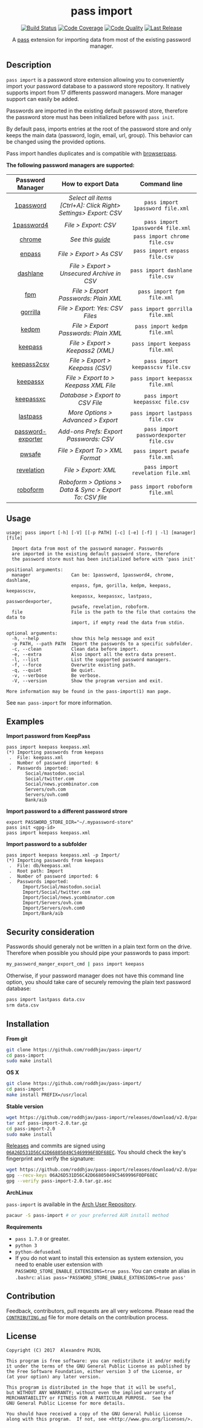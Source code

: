 <h1 align="center">pass import</h1>

<p align="center">
<a href="https://travis-ci.org/roddhjav/pass-import"><img src="https://img.shields.io/travis/roddhjav/pass-import/master.svg" alt="Build Status" /></a>
<a href="https://www.codacy.com/app/roddhjav/pass-import"><img src="https://img.shields.io/codacy/coverage/783d8cf291434d2b8f1c063b51cfebbb/master.svg" alt="Code Coverage" /></a>
<a href="https://www.codacy.com/app/roddhjav/pass-import"><img src="https://img.shields.io/codacy/grade/783d8cf291434d2b8f1c063b51cfebbb/master.svg" alt="Code Quality" /></a>
<a href="https://github.com/roddhjav/pass-import/releases/latest"><img src="https://img.shields.io/github/release/roddhjav/pass-import.svg?maxAge=600" alt="Last Release" /></a>
</p>

<p align="center">
A <a href="https://www.passwordstore.org/">pass</a> extension for importing data from most of the existing password manager.
</p>

## Description
`pass import` is a password store extension allowing you to conveniently
import your password database to a password store repository. It natively
supports import from 17 differents password managers. More manager support can
easily be added.

Passwords are imported in the existing default password store, therefore
the password store must has been initialized before with `pass init`.

By default pass, imports entries at the root of the password store and only keeps
the main data (password, login, email, url, group). This behavior can be changed
using the provided options.

Pass import handles duplicates and is compatible with [browserpass][bp].

**The following password managers are supported:**

| **Password Manager** | **How to export Data** | **Command line** |
|:--------------------------------------:|:---------------------------------------------------------------:|:---------------------------------------:|
| [1password][1password] | *Select all items [Ctrl+A]: Click Right> Settings> Export: CSV* | `pass import 1password file.xml` |
| [1password4][1password] | *File > Export: CSV* | `pass import 1password4 file.xml` |
| [chrome][chrome] | *See this [guide][export-chrome]* | `pass import chrome file.csv` |
| [enpass][enpass] | *File > Export > As CSV* | `pass import enpass file.csv` |
| [dashlane][dashlane] | *File > Export > Unsecured Archive in CSV* | `pass import dashlane file.csv` |
| [fpm][fpm] | *File > Export Passwords: Plain XML* | `pass import fpm file.xml` |
| [gorrilla][gorrilla] | *File > Export: Yes: CSV Files* | `pass import gorrilla file.xml` |
| [kedpm][kedpm] | *File > Export Passwords: Plain XML* | `pass import kedpm file.xml` |
| [keepass][keepass] | *File > Export > Keepass2 (XML)* | `pass import keepass file.xml` |
| [keepass2csv][keepass] | *File > Export > Keepass (CSV)* | `pass import keepasscsv file.csv` |
| [keepassx][keepassx] | *File > Export to > Keepass XML File* | `pass import keepassx file.xml` |
| [keepassxc][keepassxc] | *Database > Export to CSV File* | `pass import keepassxc file.csv` |
| [lastpass][lastpass] | *More Options > Advanced > Export* | `pass import lastpass file.csv` |
| [password-exporter][password-exporter] | *Add-ons Prefs: Export Passwords: CSV* | `pass import passwordexporter file.csv` |
| [pwsafe][pwsafe] | *File > Export To > XML Format* | `pass import pwsafe file.xml` |
| [revelation][revelation] | *File > Export: XML* | `pass import revelation file.xml` |
| [roboform][roboform] | *Roboform > Options > Data & Sync > Export To: CSV file* | `pass import roboform file.xml` |


## Usage

```
usage: pass import [-h] [-V] [[-p PATH] [-c] [-e] [-f] | -l] [manager] [file]

  Import data from most of the password manager. Passwords
  are imported in the existing default password store, therefore
  the password store must has been initialized before with 'pass init'

positional arguments:
  manager               Can be: 1password, 1password4, chrome, dashlane,
                        enpass, fpm, gorilla, kedpm, keepass, keepasscsv,
                        keepassx, keepassxc, lastpass, passwordexporter,
                        pwsafe, revelation, roboform.
  file                  File is the path to the file that contains the data to
                        import, if empty read the data from stdin.

optional arguments:
  -h, --help            show this help message and exit
  -p PATH, --path PATH  Import the passwords to a specific subfolder.
  -c, --clean           Clean data before import.
  -e, --extra           Also import all the extra data present.
  -l, --list            List the supported password managers.
  -f, --force           Overwrite existing path.
  -q, --quiet           Be quiet.
  -v, --verbose         Be verbose.
  -V, --version         Show the program version and exit.

More information may be found in the pass-import(1) man page.
```

See `man pass-import` for more information.

## Examples
**Import password from KeepPass**
```
pass import keepass keepass.xml
(*) Importing passwords from keepass
 .  File: keepass.xml
 .  Number of password imported: 6
 .  Passwords imported:
       Social/mastodon.social
       Social/twitter.com
       Social/news.ycombinator.com
       Servers/ovh.com
       Servers/ovh.com0
       Bank/aib
```

**Import password to a different password strore**
```
export PASSWORD_STORE_DIR="~/.mypassword-store"
pass init <gpg-id>
pass import keepass keepass.xml
```

**Import password to a subfolder**
```
pass import keepass keepass.xml -p Import/
(*) Importing passwords from keepass
 .  File: db/keepass.xml
 .  Root path: Import
 .  Number of password imported: 6
 .  Passwords imported:
      Import/Social/mastodon.social
      Import/Social/twitter.com
      Import/Social/news.ycombinator.com
      Import/Servers/ovh.com
      Import/Servers/ovh.com0
      Import/Bank/aib
```

## Security consideration

Passwords should generaly not be written in a plain text form on the drive.
Therefore when possible you should pipe your passwords to pass import:
```sh
my_password_manger_export_cmd | pass import keepass
```

Otherwise, if your password manager does not have this command line option, you
should take care of securely removing the plain text password database:
```sh
pass import lastpass data.csv
srm data.csv
```

## Installation

**From git**
```sh
git clone https://github.com/roddhjav/pass-import/
cd pass-import
sudo make install
```

**OS X**
```sh
git clone https://github.com/roddhjav/pass-import/
cd pass-import
make install PREFIX=/usr/local
```

**Stable version**
```sh
wget https://github.com/roddhjav/pass-import/releases/download/v2.0/pass-import-2.0.tar.gz
tar xzf pass-import-2.0.tar.gz
cd pass-import-2.0
sudo make install
```

[Releases][releases] and commits are signed using [`06A26D531D56C42D66805049C5469996F0DF68EC`][keys].
You should check the key's fingerprint and verify the signature:
```sh
wget https://github.com/roddhjav/pass-import/releases/download/v2.0/pass-import-2.0.tar.gz.asc
gpg --recv-keys 06A26D531D56C42D66805049C5469996F0DF68EC
gpg --verify pass-import-2.0.tar.gz.asc
```

**ArchLinux**

`pass-import` is available in the [Arch User Repository][aur].
```sh
pacaur -S pass-import # or your preferred AUR install method
```

**Requirements**
* `pass 1.7.0` or greater.
* `python 3`
* `python-defusedxml`
* If you do not want to install this extension as system extension, you need to
enable user extension with `PASSWORD_STORE_ENABLE_EXTENSIONS=true pass`. You can
create an alias in `.bashrc`: `alias pass='PASSWORD_STORE_ENABLE_EXTENSIONS=true pass'`


## Contribution
Feedback, contributors, pull requests are all very welcome. Please read the
[`CONTRIBUTING.md`](CONTRIBUTING.md) file for more details on the contribution process.


## License

    Copyright (C) 2017  Alexandre PUJOL

    This program is free software: you can redistribute it and/or modify
    it under the terms of the GNU General Public License as published by
    the Free Software Foundation, either version 3 of the License, or
    (at your option) any later version.

    This program is distributed in the hope that it will be useful,
    but WITHOUT ANY WARRANTY; without even the implied warranty of
    MERCHANTABILITY or FITNESS FOR A PARTICULAR PURPOSE.  See the
    GNU General Public License for more details.

    You should have received a copy of the GNU General Public License
    along with this program.  If not, see <http://www.gnu.org/licenses/>.

[keys]: https://pujol.io/keys
[aur]: https://aur.archlinux.org/packages/pass-import
[releases]: https://github.com/roddhjav/pass-import/releases

[1password]: https://1password.com/
[chrome]: https://support.google.com/chrome
[dashlane]: https://www.dashlane.com/
[enpass]: https://www.enpass.io/
[fpm]: http://fpm.sourceforge.net/
[gorrilla]: https://github.com/zdia/gorilla/wiki
[kedpm]: http://kedpm.sourceforge.net/
[keepass]: keepass.info
[keepassx]: https://www.keepassx.org/
[keepassxc]: https://keepassxc.org/
[kwallet]: https://utils.kde.org/projects/kwalletmanager/
[lastpass]: https://www.lastpass.com/
[password-exporter]: https://addons.mozilla.org/en-US/firefox/addon/password-exporter/
[pwsafe]: https://pwsafe.org/
[revelation]: https://revelation.olasagasti.info/
[roboform]: https://www.roboform.com/

[bp]: https://github.com/dannyvankooten/browserpass
[export-chrome]: https://www.axllent.org/docs/view/export-chrome-passwords/
